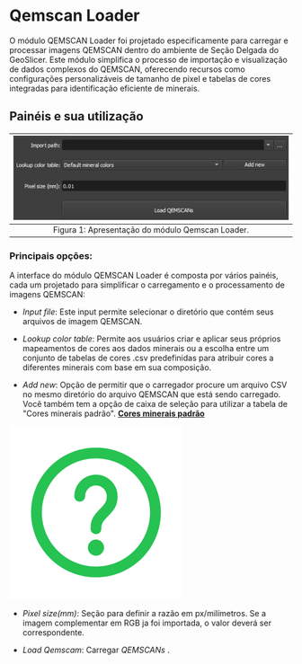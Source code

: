 # Qemscan Loader

O módulo QEMSCAN Loader foi projetado especificamente para carregar e processar imagens QEMSCAN dentro do ambiente de Seção Delgada do GeoSlicer. Este módulo simplifica o processo de importação e visualização de dados complexos do QEMSCAN, oferecendo recursos como configurações personalizáveis de tamanho de pixel e tabelas de cores integradas para identificação eficiente de minerais.

## Painéis e sua utilização

| ![Figura 1](../../assets/images/thin_section/modulos/qemscan_loader/interface.png) |
|:-----------------------------------------------:|
| Figura 1: Apresentação do módulo Qemscan Loader. |

### Principais opções:
A interface do módulo QEMSCAN Loader é composta por vários painéis, cada um projetado para simplificar o carregamento e o processamento de imagens QEMSCAN:

 - _Input file_: Este input permite selecionar o diretório que contém seus arquivos de imagem QEMSCAN.

 - _Lookup color table_: Permite aos usuários criar e aplicar seus próprios mapeamentos de cores aos dados minerais ou a escolha entre um conjunto de tabelas de cores .csv predefinidas para atribuir cores a diferentes minerais com base em sua composição.

 - _Add new_: Opção de permitir que o carregador procure um arquivo CSV no mesmo diretório do arquivo QEMSCAN que está sendo carregado. Você também tem a opção de caixa de seleção para utilizar a tabela de "Cores minerais padrão". **[Cores minerais padrão](../../../../Resources/QEMSCAN/LookupColorTables/Default%20mineral%20colors.csv)**
<a href="../../../../Resources/QEMSCAN/LookupColorTables/Default mineral colors.csv">
    <img alt="Know More" src="../../assets/icons/saiba_mais.svg" class="know-more-icon">
</a>

 - _Pixel size(mm)_: Seção para definir a razão em px/milímetros. Se a imagem complementar em RGB ja foi importada, o valor deverá ser correspondente.

 - _Load Qemscam_: Carregar _QEMSCANs_ .